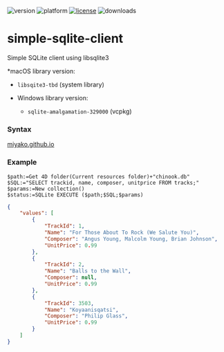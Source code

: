 ![version](https://img.shields.io/badge/version-20%2B-E23089)
![platform](https://img.shields.io/static/v1?label=platform&message=mac-intel%20|%20mac-arm&color=blue)
[![license](https://img.shields.io/github/license/miyako/4d-plugin-simple-sqlite-client)](LICENSE)
![downloads](https://img.shields.io/github/downloads/miyako/4d-plugin-simple-sqlite-client/total)

# simple-sqlite-client
Simple SQLite client using libsqlite3

*macOS library version:
  * `libsqite3-tbd` (system library)

* Windows library version:
  * `sqlite-amalgamation-329000` (vcpkg)

### Syntax

[miyako.github.io](https://miyako.github.io/2024/08/23/4d-plugin-simple-sqlite-client.html)

### Example

```4d
$path:=Get 4D folder(Current resources folder)+"chinook.db"
$SQL:="SELECT trackid, name, composer, unitprice FROM tracks;"
$params:=New collection()
$status:=SQLite EXECUTE ($path;$SQL;$params)
```

```json
{
	"values": [
		{
			"TrackId": 1,
			"Name": "For Those About To Rock (We Salute You)",
			"Composer": "Angus Young, Malcolm Young, Brian Johnson",
			"UnitPrice": 0.99
		},
		{
			"TrackId": 2,
			"Name": "Balls to the Wall",
			"Composer": null,
			"UnitPrice": 0.99
		},
		{
			"TrackId": 3503,
			"Name": "Koyaanisqatsi",
			"Composer": "Philip Glass",
			"UnitPrice": 0.99
		}
	]
}
```
